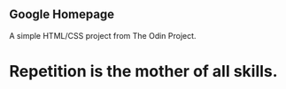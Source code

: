 ## Google Homepage

A simple HTML/CSS project from The Odin Project.

# Repetition is the mother of all skills.